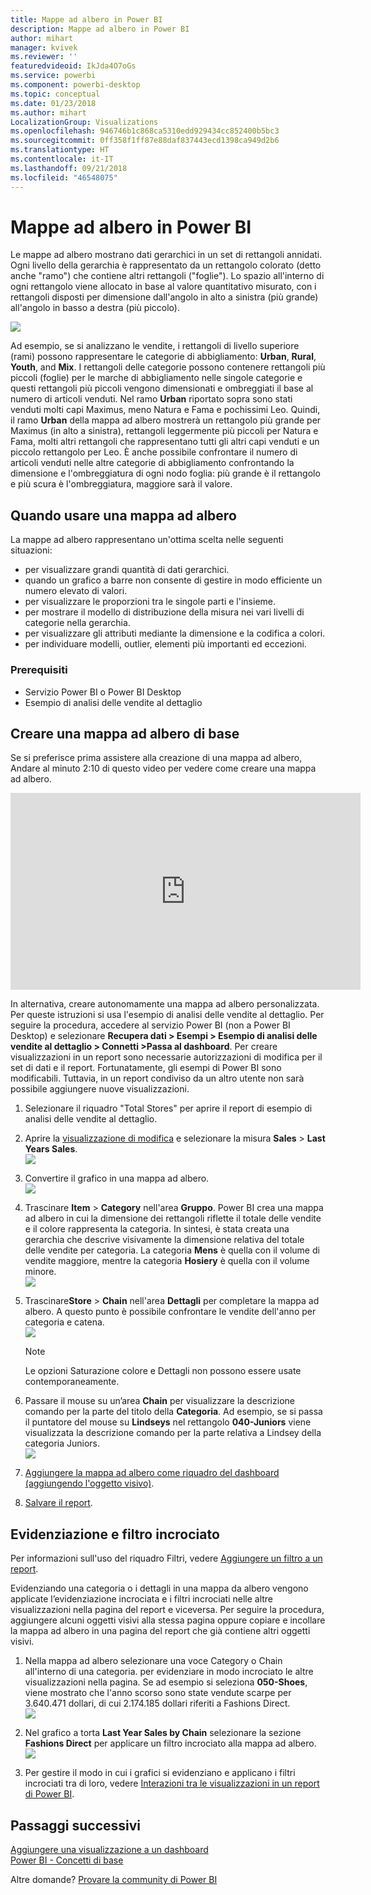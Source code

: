 ```yaml
---
title: Mappe ad albero in Power BI
description: Mappe ad albero in Power BI
author: mihart
manager: kvivek
ms.reviewer: ''
featuredvideoid: IkJda4O7oGs
ms.service: powerbi
ms.component: powerbi-desktop
ms.topic: conceptual
ms.date: 01/23/2018
ms.author: mihart
LocalizationGroup: Visualizations
ms.openlocfilehash: 946746b1c868ca5310edd929434cc852400b5bc3
ms.sourcegitcommit: 0ff358f1ff87e88daf837443ecd1398ca949d2b6
ms.translationtype: HT
ms.contentlocale: it-IT
ms.lasthandoff: 09/21/2018
ms.locfileid: "46548075"
---
```

# <a name="treemaps-in-power-bi"></a>Mappe ad albero in Power BI
Le mappe ad albero mostrano dati gerarchici in un set di rettangoli annidati.  Ogni livello della gerarchia è rappresentato da un rettangolo colorato (detto anche "ramo") che contiene altri rettangoli ("foglie").  Lo spazio all'interno di ogni rettangolo viene allocato in base al valore quantitativo misurato, con i rettangoli disposti per dimensione dall'angolo in alto a sinistra (più grande) all'angolo in basso a destra (più piccolo).

![](media/power-bi-visualization-treemaps/pbi-nancy_viz_treemap.png)

Ad esempio, se si analizzano le vendite, i rettangoli di livello superiore (rami) possono rappresentare le categorie di abbigliamento: **Urban**, **Rural**, **Youth**, and **Mix**.  I rettangoli delle categorie possono contenere rettangoli più piccoli (foglie) per le marche di abbigliamento nelle singole categorie e questi rettangoli più piccoli vengono dimensionati e ombreggiati il base al numero di articoli venduti.  Nel ramo **Urban** riportato sopra sono stati venduti molti capi Maximus, meno Natura e Fama e pochissimi Leo.  Quindi, il ramo **Urban** della mappa ad albero mostrerà un rettangolo più grande per Maximus (in alto a sinistra), rettangoli leggermente più piccoli per Natura e Fama, molti altri rettangoli che rappresentano tutti gli altri capi venduti e un piccolo rettangolo per Leo.  È anche possibile confrontare il numero di articoli venduti nelle altre categorie di abbigliamento confrontando la dimensione e l'ombreggiatura di ogni nodo foglia: più grande è il rettangolo e più scura è l'ombreggiatura, maggiore sarà il valore.

## <a name="when-to-use-a-treemap"></a>Quando usare una mappa ad albero
La mappe ad albero rappresentano un'ottima scelta nelle seguenti situazioni:

* per visualizzare grandi quantità di dati gerarchici.
* quando un grafico a barre non consente di gestire in modo efficiente un numero elevato di valori.
* per visualizzare le proporzioni tra le singole parti e l'insieme.
* per mostrare il modello di distribuzione della misura nei vari livelli di categorie nella gerarchia.
* per visualizzare gli attributi mediante la dimensione e la codifica a colori.
* per individuare modelli, outlier, elementi più importanti ed eccezioni.

### <a name="prerequisites"></a>Prerequisiti
 - Servizio Power BI o Power BI Desktop
 - Esempio di analisi delle vendite al dettaglio

## <a name="create-a-basic-treemap"></a>Creare una mappa ad albero di base
Se si preferisce prima assistere alla creazione di una mappa ad albero,  Andare al minuto 2:10 di questo video per vedere come creare una mappa ad albero.

<iframe width="560" height="315" src="https://www.youtube.com/embed/IkJda4O7oGs" frameborder="0" allowfullscreen></iframe>

In alternativa, creare autonomamente una mappa ad albero personalizzata. Per queste istruzioni si usa l'esempio di analisi delle vendite al dettaglio. Per seguire la procedura, accedere al servizio Power BI (non a Power BI Desktop) e selezionare **Recupera dati \> Esempi \> Esempio di analisi delle vendite al dettaglio \> Connetti \>Passa al dashboard**. Per creare visualizzazioni in un report sono necessarie autorizzazioni di modifica per il set di dati e il report. Fortunatamente, gli esempi di Power BI sono modificabili. Tuttavia, in un report condiviso da un altro utente non sarà possibile aggiungere nuove visualizzazioni.

1. Selezionare il riquadro "Total Stores" per aprire il report di esempio di analisi delle vendite al dettaglio.    
2. Aprire la [visualizzazione di modifica](../service-interact-with-a-report-in-editing-view.md) e selezionare la misura **Sales** > **Last Years Sales**.   
   ![](media/power-bi-visualization-treemaps/treemapfirstvalue_new.png)   
3. Convertire il grafico in una mappa ad albero.  
   ![](media/power-bi-visualization-treemaps/treemapconvertto_new.png)   
4. Trascinare **Item** > **Category** nell'area **Gruppo**. Power BI crea una mappa ad albero in cui la dimensione dei rettangoli riflette il totale delle vendite e il colore rappresenta la categoria.  In sintesi, è stata creata una gerarchia che descrive visivamente la dimensione relativa del totale delle vendite per categoria.  La categoria **Mens** è quella con il volume di vendite maggiore, mentre la categoria **Hosiery** è quella con il volume minore.   
   ![](media/power-bi-visualization-treemaps/treemapcomplete_new.png)   
5. Trascinare**Store** > **Chain** nell'area **Dettagli** per completare la mappa ad albero. A questo punto è possibile confrontare le vendite dell'anno per categoria e catena.   
   ![](media/power-bi-visualization-treemaps/treemap_addgroup_new.png)
   
   > [!NOTE]
   > Le opzioni Saturazione colore e Dettagli non possono essere usate contemporaneamente.
   > 
   > 
5. Passare il mouse su un’area **Chain** per visualizzare la descrizione comando per la parte del titolo della **Categoria**.  Ad esempio, se si passa il puntatore del mouse su **Lindseys** nel rettangolo **040-Juniors** viene visualizzata la descrizione comando per la parte relativa a Lindsey della categoria Juniors.  
   ![](media/power-bi-visualization-treemaps/treemaphoverdetail_new.png)
6. [Aggiungere la mappa ad albero come riquadro del dashboard (aggiungendo l'oggetto visivo)](../consumer/end-user-tiles.md). 
7. [Salvare il report](../service-report-save.md).

## <a name="highlighting-and-cross-filtering"></a>Evidenziazione e filtro incrociato
Per informazioni sull'uso del riquadro Filtri, vedere [Aggiungere un filtro a un report](../power-bi-report-add-filter.md).

Evidenziando una categoria o i dettagli in una mappa da albero vengono applicate l’evidenziazione incrociata e i filtri incrociati nelle altre visualizzazioni nella pagina del report e viceversa. Per seguire la procedura, aggiungere alcuni oggetti visivi alla stessa pagina oppure copiare e incollare la mappa ad albero in una pagina del report che già contiene altri oggetti visivi.

1. Nella mappa ad albero selezionare una voce Category o Chain all'interno di una categoria.  per evidenziare in modo incrociato le altre visualizzazioni nella pagina. Se ad esempio si seleziona **050-Shoes**, viene mostrato che l'anno scorso sono state vendute scarpe per 3.640.471 dollari, di cui 2.174.185 dollari riferiti a Fashions Direct.  
   ![](media/power-bi-visualization-treemaps/treemaphiliting.png)

2. Nel grafico a torta **Last Year Sales by Chain** selezionare la sezione **Fashions Direct** per applicare un filtro incrociato alla mappa ad albero.  
   ![](media/power-bi-visualization-treemaps/treemapnoowl.gif)    

3. Per gestire il modo in cui i grafici si evidenziano e applicano i filtri incrociati tra di loro, vedere [Interazioni tra le visualizzazioni in un report di Power BI](../consumer/end-user-interactions.md).

## <a name="next-steps"></a>Passaggi successivi
[Aggiungere una visualizzazione a un dashboard](../service-dashboard-pin-tile-from-report.md)  
[Power BI - Concetti di base](../consumer/end-user-basic-concepts.md)  

Altre domande? [Provare la community di Power BI](http://community.powerbi.com/)  

